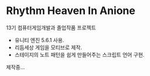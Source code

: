 # Rhythm Heaven In Anione

13기 컴퓨터게임개발과 졸업작품 프로젝트

* 유니티 엔진 5.6.1 사용.
* 리듬세상 게임을 모티브로 제작.
* 스테이지의 노트 패턴을 쉽게 만들어주는 스크립트 언어 구현.

제작중...